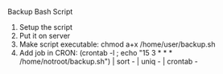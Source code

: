 Backup Bash Script

1. Setup the script
2. Put it on server
3. Make script executable: chmod a+x /home/user/backup.sh
4. Add job in CRON: (crontab -l ; echo "15 3 * * * /home/notroot/backup.sh") | sort - | uniq - | crontab -
